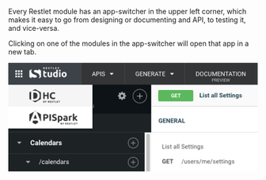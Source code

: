 
Every Restlet module has an app-switcher in the upper left corner, which makes it easy to go from designing or documenting and API, to testing it, and vice-versa.

Clicking on one of the modules in the app-switcher will open that app in a new tab.

![Using the app-switcher](images/appswitcher.png "Using the app-switcher")
